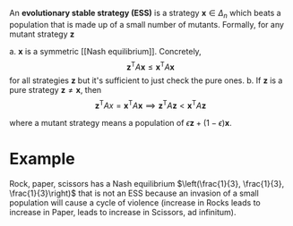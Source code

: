 An **evolutionary stable strategy (ESS)** is a strategy $\mathbf{x} \in \Delta_n$ which beats a population that is made up of a small number of mutants. Formally, for any mutant strategy $\mathbf{z}$

a. $\mathbf{x}$ is a symmetric [[Nash equilibrium]]. Concretely, $$\mathbf{z}^\mathsf{T}A\mathbf{x} \leqslant \mathbf{x}^\mathsf{T}A\mathbf{x}$$ for all strategies $\mathbf{z}$ but it's sufficient to just check the pure ones.
b. If $\mathbf{z}$ is a pure strategy $\mathbf{z} \neq \mathbf{x}$, then $$\mathbf{z}^\mathsf{T}Ax = \mathbf{x}^\mathsf{T}A\mathbf{x} \implies \mathbf{z}^\mathsf{T}A\mathbf{z} < \mathbf{x}^\mathsf{T}A\mathbf{z}$$

where a mutant strategy means a population of $\epsilon \mathbf{z} + (1- \epsilon)\mathbf{x}$.

# Example

Rock, paper, scissors has a Nash equilibrium $\left(\frac{1}{3}, \frac{1}{3}, \frac{1}{3}\right)$ that is not an ESS because an invasion of a small population will cause a cycle of violence (increase in Rocks leads to increase in Paper, leads to increase in Scissors, ad infinitum).

